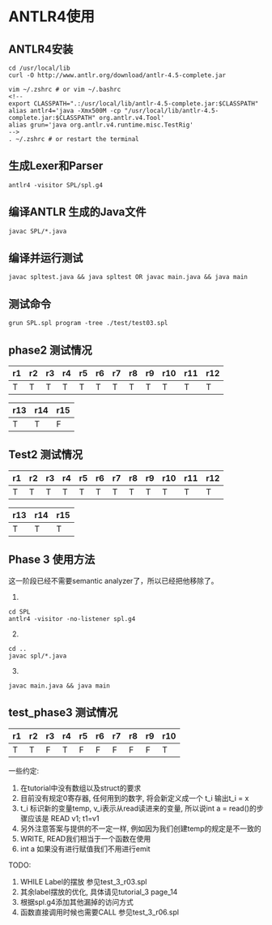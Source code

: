 # ANTLR4使用

## ANTLR4安装

```
cd /usr/local/lib
curl -O http://www.antlr.org/download/antlr-4.5-complete.jar

vim ~/.zshrc # or vim ~/.bashrc
<!-- 
export CLASSPATH=".:/usr/local/lib/antlr-4.5-complete.jar:$CLASSPATH"
alias antlr4='java -Xmx500M -cp "/usr/local/lib/antlr-4.5-complete.jar:$CLASSPATH" org.antlr.v4.Tool'
alias grun='java org.antlr.v4.runtime.misc.TestRig' 
-->
. ~/.zshrc # or restart the terminal
```

## 生成Lexer和Parser

```
antlr4 -visitor SPL/spl.g4 
```

## 编译ANTLR 生成的Java文件

```
javac SPL/*.java
```

## 编译并运行测试

```
javac spltest.java && java spltest OR javac main.java && java main
```
## 测试命令
```
grun SPL.spl program -tree ./test/test03.spl
```

## phase2 测试情况


| r1  | r2  | r3  | r4  | r5 | r6 | r7 | r8  | r9 | r10 | r11 | r12 |
|-----|-----|-----|-----|----|----|----|-----|----|-----|-----|-----|
| T   | T   | T   | T   | T  | T  | T  | T   | T  | T   | T   | T   |

| r13  | r14 | r15  |
|------|-----|------|
| T    | T   | F    | 


## Test2 测试情况

| r1  | r2  | r3  | r4  | r5 | r6 | r7 | r8  | r9 | r10 | r11 | r12 |
|-----|-----|-----|-----|----|----|----|-----|----|-----|-----|-----|
| T   | T   | T   | T   | T  | T  | T  | T   | T  | T   | T   | T   |

| r13  | r14 | r15  |
|------|-----|------|
| T    | T   | T    | 


## Phase 3 使用方法
这一阶段已经不需要semantic analyzer了，所以已经把他移除了。

1. 
```
cd SPL
antlr4 -visitor -no-listener spl.g4
```

2. 
```
cd ..
javac spl/*.java
```

3.
```
javac main.java && java main
```


## test_phase3 测试情况

| r1  | r2  | r3  | r4  | r5 | r6 | r7 | r8  | r9 | r10 |
|-----|-----|-----|-----|----|----|----|-----|----|-----|
| T   | T   | F   | T   | F  | F  | F  | F   | F  | T   |

一些约定: 
1. 在tutorial中没有数组以及struct的要求
2. 目前没有规定0寄存器, 任何用到的数字, 将会新定义成一个 t_i 输出t_i = x
3. t_i 标识新的变量temp, v_i表示从read读进来的变量, 所以说int a = read()的步骤应该是 READ v1; t1=v1
4. 另外注意答案与提供的不一定一样, 例如因为我们创建temp的规定是不一致的
5. WRITE, READ我们相当于一个函数在使用
6. int a 如果没有进行赋值我们不用进行emit

TODO:
1. WHILE Label的摆放 参见test_3_r03.spl
2. 其余label摆放的优化, 具体请见tutorial_3 page_14
3. 根据spl.g4添加其他漏掉的访问方式
4. 函数直接调用时候也需要CALL 参见test_3_r06.spl
